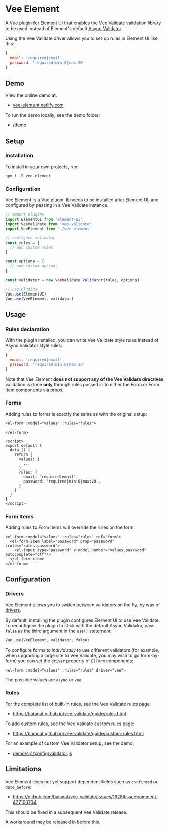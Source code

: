 # Vee Element

A Vue plugin for Element UI that enables the [Vee Validate](https://baianat.github.io/vee-validate) validation library to be used instead of Element's default [Async Validator](https://github.com/yiminghe/async-validator).

Using the Vee Validate driver allows you to set up rules in Element UI like this:

```js
{
  email: 'required|email',
  password: 'required|min:8|max:20'
}
```

## Demo

View the online demo at:

- [vee-element.netlify.com](https://vee-element.netlify.com)

To run the demo locally, see the demo folder:

- [/demo](demo)

## Setup

### Installation

To install in your own projects, run:

```shell
npm i -S vee-element
```

### Configuration

Vee Element is a Vue plugin. It needs to be installed after Element UI, and configured by passing in a Vee Validate instance.

```js
// import plugins
import ElementUI from 'element-ui'
import VeeValidate from 'vee-validate'
import VeeElement from './vee-element'

// configure validator
const rules = {
  // add custom rules
}

const options = {
  // add custom options
}

const validator = new VeeValidate.Validator(rules, options)

// use plugins
Vue.use(ElementUI)
Vue.use(VeeElement, validator) 
```

## Usage

### Rules declaration

With the plugin installed, you can write Vee Validate style rules instead of Async Validator style rules:

```js
{
  email: 'required|email',
  password: 'required|min:8|max:20'
}
```

Note that Vee Element **does not support any of the Vee Validate directives**; validation is done **only** through rules passed in to either the Form or Form Item components via props.


### Forms

Adding rules to forms is exactly the same as with the original setup:

```vue
<el-form :model="values" :rules="rules">
  ...
</el-form>

<script>
export default {
  data () {
    return {
      values: {
        ...
      },
      rules: {
        email: 'required|email',
        password: 'required|min:8|max:20',
      }
    }
  }
}
</script>
```

### Form Items

Adding rules to Form Items will override the rules on the form:

```vue
<el-form :model="values" :rules="rules" ref="form">
  <el-form-item label="password" prop="password" :rules="rules.password">
    <el-input type="password" v-model.number="values.password" autocomplete="off"/>
  </el-form-item>
</el-form>
```

## Configuration


### Drivers

Vee Element allows you to switch between validators on the fly, by way of [drivers](src/drivers).

By default, installing the plugin configures Element UI to use Vee Validate. To reconfigure the plugin to stick with the default Async Validator, pass `false` as the third argument in the `use()` statement:

```js
Vue.use(VeeElement, validator, false)
```

To configure forms to *individually* to use different validators (for example, when upgrading a large site to Vee Validate, you may wish to go form-by-form) you can set the `driver` property of `ElForm` components:

```vue
<el-form :model="values" :rules="rules" driver="vee">
```

The possible values are `async` or `vee`.


### Rules

For the complete list of built-in rules, see the Vee Validate rules page:

- https://baianat.github.io/vee-validate/guide/rules.html

To add custom rules, see the Vee Validate custom rules page:

- https://baianat.github.io/vee-validate/guide/custom-rules.html

For an example of custom Vee Validator setup, see the demo:
 
- [demo/src/config/validator.js](./demo/src/config/validator.js)


## Limitations

Vee Element does not yet support dependent fields such as `confirmed` or `date_before`:

- https://github.com/baianat/vee-validate/issues/1628#issuecomment-427100704

This should be fixed in a subsequent Vee Validate release.

A workaround may be released in before this.
